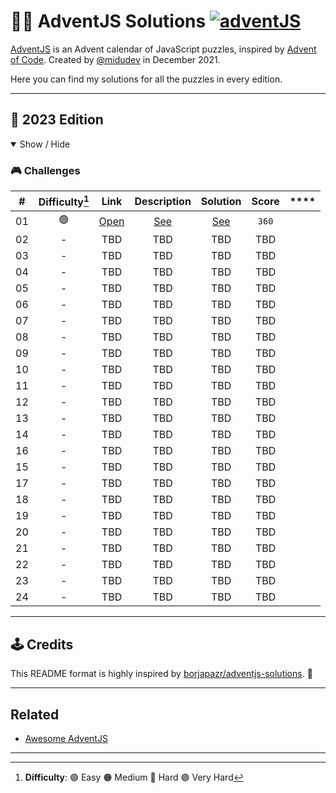 # 🎅🎄 AdventJS Solutions [![adventJS](https://img.shields.io/badge/adventJS-fbbf24?style=flat-square&logo=JavaScript&logoColor=000000)](https://adventjs.dev)

[AdventJS](https://adventjs.dev) is an Advent calendar of JavaScript puzzles, inspired by [Advent of Code](https://adventofcode.com). Created by [@midudev](https://github.com/midudev) in December 2021.

Here you can find my solutions for all the puzzles in every edition.

---

## 📆 2023 Edition

<details open>

<summary>Show / Hide</summary>

### 🎮️ Challenges

|   #   | Difficulty[^1] |                       Link                        |       Description        |        Solution         | Score | \*\*\*\* |
| :---: | :------------: | :-----------------------------------------------: | :----------------------: | :---------------------: | :---: | -------- |
|  01   |       🟢        | [Open](https://adventjs.dev/es/challenges/2023/1) | [See](2023/01/README.md) | [See](2022/01/index.js) | `360` |
|  02   |       -        |                        TBD                        |           TBD            |           TBD           |  TBD  |
|  03   |       -        |                        TBD                        |           TBD            |           TBD           |  TBD  |
|  04   |       -        |                        TBD                        |           TBD            |           TBD           |  TBD  |
|  05   |       -        |                        TBD                        |           TBD            |           TBD           |  TBD  |
|  06   |       -        |                        TBD                        |           TBD            |           TBD           |  TBD  |
|  07   |       -        |                        TBD                        |           TBD            |           TBD           |  TBD  |
|  08   |       -        |                        TBD                        |           TBD            |           TBD           |  TBD  |
|  09   |       -        |                        TBD                        |           TBD            |           TBD           |  TBD  |
|  10   |       -        |                        TBD                        |           TBD            |           TBD           |  TBD  |
|  11   |       -        |                        TBD                        |           TBD            |           TBD           |  TBD  |
|  12   |       -        |                        TBD                        |           TBD            |           TBD           |  TBD  |
|  13   |       -        |                        TBD                        |           TBD            |           TBD           |  TBD  |
|  14   |       -        |                        TBD                        |           TBD            |           TBD           |  TBD  |
|  16   |       -        |                        TBD                        |           TBD            |           TBD           |  TBD  |
|  15   |       -        |                        TBD                        |           TBD            |           TBD           |  TBD  |
|  17   |       -        |                        TBD                        |           TBD            |           TBD           |  TBD  |
|  18   |       -        |                        TBD                        |           TBD            |           TBD           |  TBD  |
|  19   |       -        |                        TBD                        |           TBD            |           TBD           |  TBD  |
|  20   |       -        |                        TBD                        |           TBD            |           TBD           |  TBD  |
|  21   |       -        |                        TBD                        |           TBD            |           TBD           |  TBD  |
|  22   |       -        |                        TBD                        |           TBD            |           TBD           |  TBD  |
|  23   |       -        |                        TBD                        |           TBD            |           TBD           |  TBD  |
|  24   |       -        |                        TBD                        |           TBD            |           TBD           |  TBD  |

</details>

---

## 🕹️ Credits

This README format is highly inspired by [borjapazr/adventjs-solutions](https://github.com/borjapazr/adventjs-solutions). 💛

---

## Related

- [Awesome AdventJS](https://github.com/borjapazr/awesome-adventjs)

---

[^1]: **Difficulty**: 🟢 Easy 🟠 Medium 🔴 Hard 🟣 Very Hard
